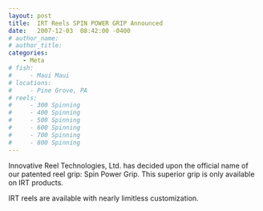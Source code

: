 ```yaml
---
layout: post
title:  IRT Reels SPIN POWER GRIP Announced
date:   2007-12-03  08:42:00 -0400
# author_name: 
# author_title: 
categories: 
    - Meta
# fish: 
#     - Maui Maui
# locations:
#     - Pine Grove, PA
# reels:
#     - 300 Spinning
#     - 400 Spinning
#     - 500 Spinning
#     - 600 Spinning
#     - 700 Spinning
#     - 800 Spinning
---
```


Innovative Reel Technologies, Ltd. has decided upon the official name of our patented reel grip: Spin Power Grip. This superior grip is only available on IRT products.

IRT reels are available with nearly limitless customization.